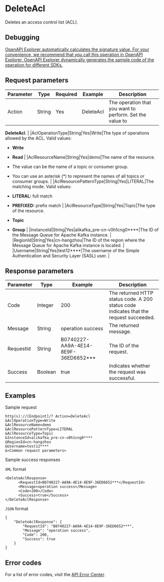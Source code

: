# DeleteAcl

Deletes an access control list \(ACL\).

## Debugging

[OpenAPI Explorer automatically calculates the signature value. For your convenience, we recommend that you call this operation in OpenAPI Explorer. OpenAPI Explorer dynamically generates the sample code of the operation for different SDKs.](https://api.aliyun.com/#product=alikafka&api=DeleteAcl&type=RPC&version=2019-09-16)

## Request parameters

|Parameter|Type|Required|Example|Description|
|---------|----|--------|-------|-----------|
|Action|String|Yes|DeleteAcl|The operation that you want to perform. Set the value to

 **DeleteAcl**. |
|AclOperationType|String|Yes|Write|The type of operations allowed by the ACL. Valid values:

 -   **Write**
-   **Read** |
|AclResourceName|String|Yes|demo|The name of the resource.

 -   The value can be the name of a topic or consumer group.
-   You can use an asterisk \(\*\) to represent the names of all topics or consumer groups. |
|AclResourcePatternType|String|Yes|LITERAL|The matching mode. Valid values:

 -   **LITERAL:** full match
-   **PREFIXED:** prefix match |
|AclResourceType|String|Yes|Topic|The type of the resource.

 -   **Topic**
-   **Group** |
|InstanceId|String|Yes|alikafka\_pre-cn-v0h1cng0\*\*\*\*|The ID of the Message Queue for Apache Kafka instance. |
|RegionId|String|Yes|cn-hangzhou|The ID of the region where the Message Queue for Apache Kafka instance is located. |
|Username|String|Yes|test12\*\*\*\*|The username of the Simple Authentication and Security Layer \(SASL\) user. |

## Response parameters

|Parameter|Type|Example|Description|
|---------|----|-------|-----------|
|Code|Integer|200|The returned HTTP status code. A 200 status code indicates that the request succeeded. |
|Message|String|operation success|The returned message. |
|RequestId|String|B0740227-AA9A-4E14-8E9F-36ED6652\*\*\*|The ID of the request. |
|Success|Boolean|true|Indicates whether the request was successful. |

## Examples

Sample request

```
http(s)://[Endpoint]/? Action=DeleteAcl
&AclOperationType=Write
&AclResourceName=demo
&AclResourcePatternType=LITERAL
&AclResourceType=Topic
&InstanceId=alikafka_pre-cn-v0h1cng0****
&RegionId=cn-hangzhou
&Username=test12****
&<Common request parameters>
```

Sample success responses

`XML` format

```
<DeleteAclResponse>
      <RequestId>B0740227-AA9A-4E14-8E9F-36ED6652***</RequestId>
      <Message>operation success</Message>
      <Code>200</Code>
      <Success>true</Success>
</DeleteAclResponse>
```

`JSON` format

```
{
    "DeleteAclResponse": {
        "RequestId": "B0740227-AA9A-4E14-8E9F-36ED6652***",
        "Message": "operation success",
        "Code": 200,
        "Success": true
    }
}
```

## Error codes

For a list of error codes, visit the [API Error Center](https://error-center.alibabacloud.com/status/product/alikafka).

